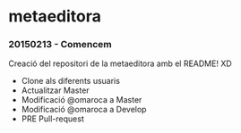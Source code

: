 # metaeditora
### 20150213 - Comencem
Creació del repositori de la metaeditora amb el README! XD
<ul>
	<li>Clone als diferents usuaris</li>
	<li>Actualitzar Master</li>
	<li>Modificació @omaroca a Master</li>
	<li>Modificació @omaroca a Develop</li>
	<li>PRE Pull-request</li>
</ul>
